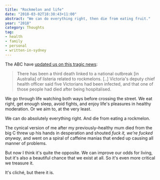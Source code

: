 ```yaml
---
title: "Rockmelon and life"
date: "2018-03-02T18:38:43+11:00"
abstract: "We can do everything right, then die from eating fruit."
year: "2018"
category: Thoughts
tag:
- health
- family
- personal
- written-in-sydney
---
```

The ABC have [updated us on this tragic news]\:

> There has been a third death linked to a national outbreak [in Australia] of listeria related to rockmelons. [..] Victoria's deputy chief health officer said five Victorians had been infected, and that one of those people had died after being hospitalised.

We go through life watching both ways before crossing the street. We eat right, get enough sleep, avoid fights, and enjoy life's pleasures in healthy moderation. Or we aim to, at the very least. 

We can do absolutely everything right. And die from eating a rockmelon.

The cynical version of me after my previously–healthy mum died from the big C threw up his hands in desperation and shouted *fuck it, we're fucked anyway*, and went on a spiral of caffeine manias that ended up causing all manner of problems.

But now I think it's quite the opposite. We can improve our odds for living, but it's also a beautiful chance that we exist at all. So it's even more critical we treasure it.

It's cliché, but there it is.

[updated us on this tragic news]: http://www.abc.net.au/news/2018-03-02/victorian-dies-from-listeria-linked-to-rockmelon/9504182

